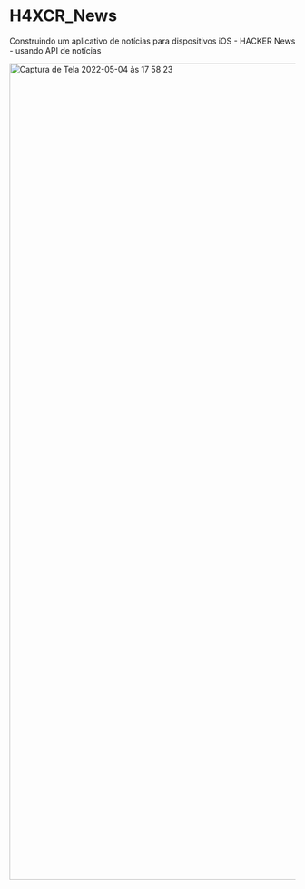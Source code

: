 # H4XCR_News
Construindo um aplicativo de notícias para dispositivos iOS - HACKER News - usando API de notícias


<img width="1440" alt="Captura de Tela 2022-05-04 às 17 58 23" src="https://user-images.githubusercontent.com/86902837/166826111-053f1ba5-55a4-4810-b33c-e4fff6ad1ff1.png">
